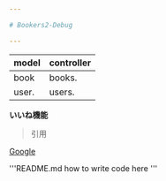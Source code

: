 ```yaml
---

# Bookers2-Debug

---
```


| model | controller |
| ----- | ---------- |
| book  | books.     |
| user. | users.     |

**いいね機能**
> 引用 

[Google](https://www.google.com/?hl=ja)

'''README.md
how to write code here
'''


<!--This README would normally document whatever steps are necessary to get the-->
<!--application up and running.-->

<!--Things you may want to cover:-->

<!--* Ruby version-->

<!--* System dependencies-->

<!--* Configuration-->

<!--* Database creation-->

<!--* Database initialization-->

<!--* How to run the test suite-->

<!--* Services (job queues, cache servers, search engines, etc.)-->

<!--* Deployment instructions-->

<!--* ...-->
